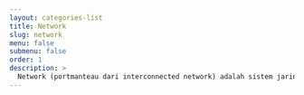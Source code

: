 ```yaml
---
layout: categories-list
title: Network
slug: network
menu: false
submenu: false
order: 1
description: >
  Network (portmanteau dari interconnected network) adalah sistem jaringan komputer yang saling terhubung secara global dengan menggunakan paket protokol...
---
```


